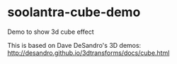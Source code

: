 soolantra-cube-demo
===================

Demo to show 3d cube effect

This is based on Dave DeSandro's 3D demos:
http://desandro.github.io/3dtransforms/docs/cube.html 


